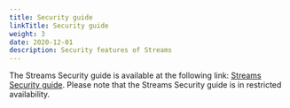 ```yaml
---
title: Security guide
linkTitle: Security guide
weight: 3
date: 2020-12-01
description: Security features of Streams
---
```


The Streams Security guide is available at the following link: [Streams Security guide](https://docs.axway.com/bundle/Streams_20_SecurityGuide_allOS_en_HTML5/).
Please note that the Streams Security guide is in restricted availability.
